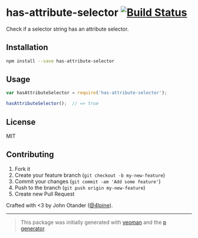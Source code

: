 # has-attribute-selector [![Build Status](https://secure.travis-ci.org/cssstats/has-attribute-selector.png?branch=master)](https://travis-ci.org/cssstats/has-attribute-selector)

Check if a selector string has an attribute selector.

## Installation

```bash
npm install --save has-attribute-selector
```

## Usage

```javascript
var hasAttributeSelector = require('has-attribute-selector');

hasAttributeSelector();  // => true
```

## License

MIT

## Contributing

1. Fork it
2. Create your feature branch (`git checkout -b my-new-feature`)
3. Commit your changes (`git commit -am 'Add some feature'`)
4. Push to the branch (`git push origin my-new-feature`)
5. Create new Pull Request

Crafted with <3 by John Otander ([@4lpine](https://twitter.com/4lpine)).

***

> This package was initially generated with [yeoman](http://yeoman.io) and the [p generator](https://github.com/johnotander/generator-p.git).
